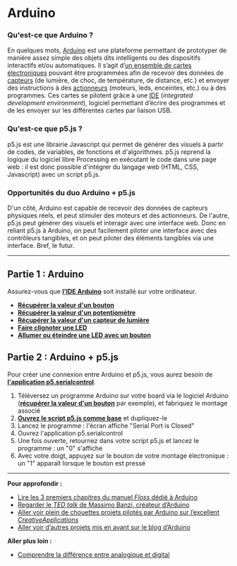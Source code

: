 # Arduino

### Qu'est-ce que Arduino ?

En quelques mots, [Arduino](https://fr.wikipedia.org/wiki/Arduino) est une plateforme permettant de prototyper de manière assez simple des objets dits intelligents ou des dispositifs interactifs et/ou automatiques. Il s’agit d’[un ensemble de cartes électroniques](https://www.arduino.cc/en/Main/Products) pouvant être programmées afin de recevoir des données de [capteurs](https://fr.wikipedia.org/wiki/Capteur) (de lumière, de choc, de température, de distance, etc.) et envoyer des instructions à des [actionneurs](https://fr.wikipedia.org/wiki/Actionneur) (moteurs, leds, enceintes, etc.) ou à des programmes. Ces cartes se pilotent grâce à une [IDE](https://www.arduino.cc/en/Main/Software) (_integrated development environment_), logiciel permettant d’écrire des programmes et de les envoyer sur les différentes cartes par liaison USB.

### Qu'est-ce que p5.js ?

p5.js est une librairie Javascript qui permet de générer des visuels à partir de codes, de variables, de fonctions et d'algorithmes. p5.js reprend la logique du logiciel libre Processing en exécutant le code dans une page web : il est donc possible d'intégrer du langage web (HTML, CSS, Javascript) avec un script p5.js.

### Opportunités du duo Arduino + p5.js

D'un côté, Arduino est capable de recevoir des données de capteurs physiques réels, et peut stimuler des moteurs et des actionneurs. De l'autre, p5.js peut générer des visuels et interagir avec une interface web. Donc en reliant p5.js à Arduino, on peut facilement piloter une interface avec des contrôleurs tangibles, et on peut piloter des éléments tangibles via une interface. Bref, le futur.



-----



## Partie 1 : Arduino
Assurez-vous que [**l'IDE Arduino**](https://www.arduino.cc/en/Main/Software) soit installé sur votre ordinateur.

- [**Récupérer la valeur d'un bouton**](arduino/get-digital-value-of-button)
- [**Récupérer la valeur d'un potentiomètre**](arduino/get-analog-value-of-potentiometer)
- [**Récupérer la valeur d'un capteur de lumière**](arduino/get-analog-value-of-light-sensor)
- [**Faire clignoter une LED**](arduino/blink-led)
- [**Allumer ou éteindre une LED avec un bouton**](arduino/toggle-led-with-button)

## Partie 2 : Arduino + p5.js

Pour créer une connexion entre Arduino et p5.js, vous aurez besoin de [**l'application p5.serialcontrol**](https://github.com/p5-serial/p5.serialcontrol/releases/tag/0.1.2).

1. Téléversez un programme Arduino sur votre board via le logiciel Arduino ([**récupérer la valeur d'un bouton**](arduino/get-digital-value-of-button) par exemple), et fabriquez le montage associé
2. [**Ouvrez le script p5.js comme base**](https://editor.p5js.org/kevinvennitti/sketches/1NRTI6rhG) et dupliquez-le
3. Lancez le programme : l'écran affiche "Serial Port is Closed"
4. Ouvrez l'application p5.serialcontrol
5. Une fois ouverte, retournez dans votre script p5.js et lancez le programme : un "0" s'affiche
6. Avec votre doigt, appuyez sur le bouton de votre montage électronique : un "1" apparaît lorsque le bouton est pressé

-----




**Pour approfondir :**

- [Lire les 3 premiers chapitres du manuel _Floss_ dédié à Arduino](https://fr.flossmanuals.net/arduino/historique-du-projet-arduino/)
- [Regarder le _TED talk_ de Massimo Banzi, créateur d’Arduino](https://www.ted.com/talks/massimo_banzi_how_arduino_is_open_sourcing_imagination)
- [Aller voir plein de chouettes projets pilotés par Arduino sur l’excellent _CreativeApplications_](https://www.creativeapplications.net/category/arduino-2/)
- [Aller voir d’autres projets mis en avant sur le blog d’Arduino](https://blog.arduino.cc/category/featured/)



**Aller plus loin :**

- [Comprendre la différence entre analogique et digital](https://blog.robotiq.com/whats-the-difference-between-digital-and-analog-i/o)

